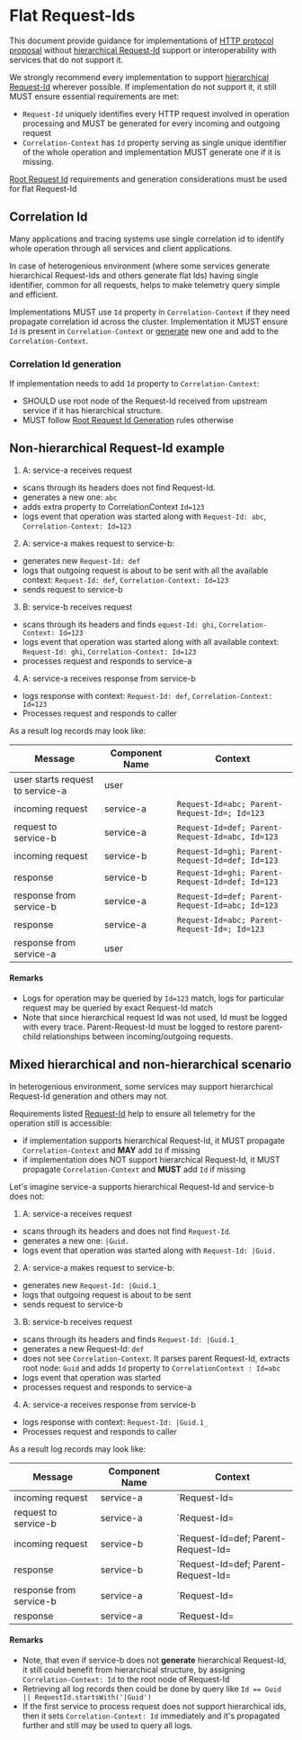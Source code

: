 # Flat Request-Ids
This document provide guidance for implementations of [HTTP protocol proposal](http_protocol_proposal_v1.md) without [hierarchical Request-Id](hierarchical_request_id.md) support or interoperability with services that do not support it. 

We strongly recommend every implementation to support [hierarchical Request-Id](hierarchical_request_id.md) wherever possible. If implementation do not support it, it still MUST ensure essential requirements are met:
* `Request-Id` uniquely identifies every HTTP request involved in operation processing and MUST be generated for every incoming and outgoing request
* `Correlation-Context` has `Id` property serving as single unique identifier of the whole operation and implementation MUST generate one if it is missing.

[Root Request Id](hierarchical_request_id.md#root-request-id-generation) requirements and generation considerations must be used for flat Request-Id

## Correlation Id
Many applications and tracing systems use single correlation id to identify whole operation through all services and client applications.

In case of heterogenious environment (where some services generate hierarchical Request-Ids and others generate flat Ids) having single identifier, common for all requests, helps to make telemetry query simple and efficient.

Implementations MUST use `Id` property in `Correlation-Context` if they need propagate correlation id across the cluster.
Implementation it MUST ensure `Id` is present in `Correlation-Context` or [generate](#correlation-id-generation) new one and add to the `Correlation-Context`.

### Correlation Id generation
If implementation needs to add `Id` property to `Correlation-Context`:
* SHOULD use root node of the Request-Id received from upstream service if it has hierarchical structure.
* MUST follow [Root Request Id Generation](hierarchical_request_id.md#root-request-id-generation) rules otherwise

## Non-hierarchical Request-Id example
1. A: service-a receives request 
  * scans through its headers does not find Request-Id.
  * generates a new one: `abc`
  * adds extra property to CorrelationContext `Id=123`
  * logs event that operation was started along with `Request-Id: abc`, `Correlation-Context: Id=123`
2. A: service-a makes request to service-b:
  * generates new `Request-Id: def`
  * logs that outgoing request is about to be sent with all the available context: `Request-Id: def`, `Correlation-Context: Id=123`
  * sends request to service-b
3. B: service-b receives request
  * scans through its headers and finds `equest-Id: ghi`, `Correlation-Context: Id=123`
  * logs event that operation was started along with all available context: `Request-Id: ghi`, `Correlation-Context: Id=123`
  * processes request and responds to service-a
4. A: service-a receives response from service-b
  * logs response with context: `Request-Id: def`, `Correlation-Context: Id=123`
  * Processes request and responds to caller

As a result log records may look like:

| Message  |  Component Name | Context |
| ---------| --------------- | ------- |
| user starts request to service-a | user |  |
| incoming request | service-a | `Request-Id=abc; Parent-Request-Id=; Id=123` |
| request to service-b | service-a | `Request-Id=def; Parent-Request-Id=abc, Id=123` |
| incoming request | service-b | `Request-Id=ghi; Parent-Request-Id=def; Id=123` |
| response | service-b |`Request-Id=ghi; Parent-Request-Id=def; Id=123` |
| response from service-b | service-a | `Request-Id=def; Parent-Request-Id=abc; Id=123` |
| response | service-a |`Request-Id=abc; Parent-Request-Id=; Id=123` |
| response from service-a | user |  |

#### Remarks
* Logs for operation may be queried by `Id=123` match, logs for particular request may be queried by exact Request-Id match
* Note that since hierarchical request Id was not used, Id must be logged with every trace. Parent-Request-Id must be logged to restore parent-child relationships between incoming/outgoing requests.

## Mixed hierarchical and non-hierarchical scenario
In heterogenious environment, some services may support hierarchical Request-Id generation and others may not.

Requirements listed [Request-Id](http_protocol_proposal_v1.md#request-id) help to ensure all telemetry for the operation still is accessible:
- if implementation supports hierarchical Request-Id, it MUST propagate `Correlation-Context` and **MAY** add `Id` if missing
- if implementation does NOT support hierarchical Request-Id, it MUST propagate `Correlation-Context` and **MUST** add `Id` if missing

Let's imagine service-a supports hierarchical Request-Id and service-b does not:

1. A: service-a receives request 
  * scans through its headers and does not find `Request-Id`.
  * generates a new one: `|Guid.`
  * logs event that operation was started along with `Request-Id: |Guid.`
2. A: service-a makes request to service-b:
  * generates new `Request-Id: |Guid.1_`
  * logs that outgoing request is about to be sent
  * sends request to service-b
3. B: service-b receives request
  * scans through its headers and finds `Request-Id: |Guid.1_`
  * generates a new Request-Id: `def`   
  * does not see `Correlation-Context`. It parses parent Request-Id, extracts root node: `Guid` and adds `Id` property to `CorrelationContext : Id=abc`
  * logs event that operation was started
  * processes request and responds to service-a
4. A: service-a receives response from service-b
  * logs response with context: `Request-Id: |Guid.1_`
  * Processes request and responds to caller

As a result log records may look like:

| Message  |  Component Name | Context |
| ---------| --------------- | ------- |
| incoming request | service-a | `Request-Id=|Guid.` |
| request to service-b | service-a | `Request-Id=|Guid.1_` |
| incoming request | service-b | `Request-Id=def; Parent-Request-Id=|Guid.1_; Id=Guid` |
| response | service-b |`Request-Id=def; Parent-Request-Id=|Guid.1_; Id=Guid` |
| response from service-b | service-a | `Request-Id=|Guid.1_; Parent-Request-Id=|abc.bcec871c; Id=Guid` |
| response | service-a |`Request-Id=|Guid.` |

#### Remarks
* Note, that even if service-b does not **generate** hierarchical Request-Id, it still could benefit from hierarchical structure, by assigning `Correlation-Context: Id` to the root node of Request-Id
* Retrieving all log records then could be done by query like `Id == Guid || RequestId.startsWith('|Guid')`
* If the first service to process request does not support hierarchical ids, then it sets `Correlation-Context: Id` immediately and it's propagated further and still may be used to query all logs.
